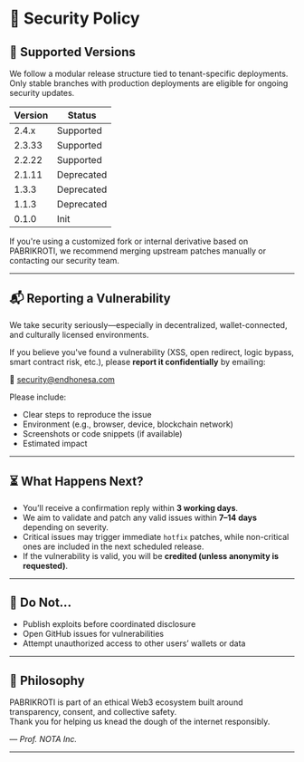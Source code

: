 # 🔐 Security Policy

## 🧩 Supported Versions

We follow a modular release structure tied to tenant-specific deployments. Only stable branches with production deployments are eligible for ongoing security updates.

| Version | Status     |
| ------- | ---------- |
| 2.4.x   | Supported  |
| 2.3.33  | Supported  |
| 2.2.22  | Supported  |
| 2.1.11  | Deprecated |
| 1.3.3   | Deprecated |
| 1.1.3   | Deprecated |
| 0.1.0   | Init       |

If you're using a customized fork or internal derivative based on PABRIKROTI, we recommend merging upstream patches manually or contacting our security team.

---

## 📬 Reporting a Vulnerability

We take security seriously—especially in decentralized, wallet-connected, and culturally licensed environments.

If you believe you've found a vulnerability (XSS, open redirect, logic bypass, smart contract risk, etc.), please **report it confidentially** by emailing:

📩 [security@endhonesa.com](mailto:security@endhonesa.com)

Please include:

- Clear steps to reproduce the issue
- Environment (e.g., browser, device, blockchain network)
- Screenshots or code snippets (if available)
- Estimated impact

---

## ⏳ What Happens Next?

- You’ll receive a confirmation reply within **3 working days**.
- We aim to validate and patch any valid issues within **7–14 days** depending on severity.
- Critical issues may trigger immediate `hotfix` patches, while non-critical ones are included in the next scheduled release.
- If the vulnerability is valid, you will be **credited (unless anonymity is requested)**.

---

## 🙅 Do Not...

- Publish exploits before coordinated disclosure
- Open GitHub issues for vulnerabilities
- Attempt unauthorized access to other users’ wallets or data

---

## 👣 Philosophy

PABRIKROTI is part of an ethical Web3 ecosystem built around transparency, consent, and collective safety.  
Thank you for helping us knead the dough of the internet responsibly.

— _Prof. NOTA Inc._

---
